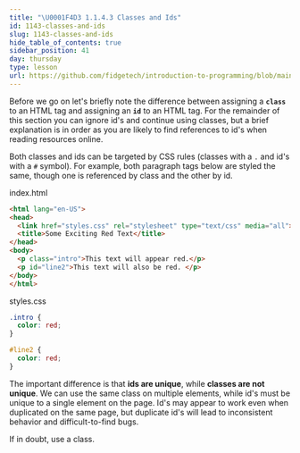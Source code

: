 ```yaml
---
title: "\U0001F4D3 1.1.4.3 Classes and Ids"
id: 1143-classes-and-ids
slug: 1143-classes-and-ids
hide_table_of_contents: true
sidebar_position: 41
day: thursday
type: lesson
url: https://github.com/fidgetech/introduction-to-programming/blob/main/3k_class_vs_id.md
---
```


Before we go on let's briefly note the difference between assigning a **`class`** to an HTML tag and assigning an **`id`** to an HTML tag. For the remainder of this section you can ignore id's and continue using classes, but a brief explanation is in order as you are likely to find references to id's when reading resources online.

Both classes and ids can be targeted by CSS rules (classes with a `.` and id's with a `#` symbol). For example, both paragraph tags below are styled the same, though one is referenced by class and the other by id.

<div class="filename">index.html</div>

```html
<html lang="en-US">
<head>
  <link href="styles.css" rel="stylesheet" type="text/css" media="all">
  <title>Some Exciting Red Text</title>
</head>
<body>
  <p class="intro">This text will appear red.</p>
  <p id="line2">This text will also be red. </p>
</body>
</html>
```

<div class="filename">styles.css</div>

```css
.intro {
  color: red;
}

#line2 {
  color: red;
}
```

The important difference is that **ids are unique**, while **classes are not unique**. We can use the same class on multiple elements, while id's must be unique to a single element on the page. Id's may appear to work even when duplicated on the same page, but duplicate id's will lead to inconsistent behavior and difficult-to-find bugs.

If in doubt, use a class.
